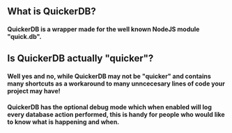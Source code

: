 ## What is QuickerDB?

#### QuickerDB is a wrapper made for the well known NodeJS module "quick.db".

## Is QuickerDB actually "quicker"?

#### Well yes and no, while QuickerDB may not be "quicker" and contains many shortcuts as a workaround to many unncecesary lines of code your project may have!

#### QuickerDB has the optional debug mode which when enabled will log every database action performed, this is handy for people who would like to know what is happening and when.
